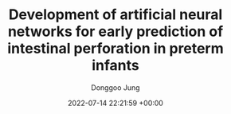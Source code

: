 ---
layout: post
title:  "Development of artificial neural networks for early prediction of intestinal perforation in preterm infants"
date:   2022-07-14 22:21:59 +00:00
image: /images/journal_4.png
categories: journal
author: "Donggoo Jung"
authors: "Joonhyuk Son*, Daehyun Kim*, Jae Yoon Na*, <b>Donggoo Jung</b>, Ja-Hye Ahn, Tae Hyun Kim, Hyun-Kyung Park"
venue: "Scientific Reports"
paper: https://www.nature.com/articles/s41598-022-16273-5
---